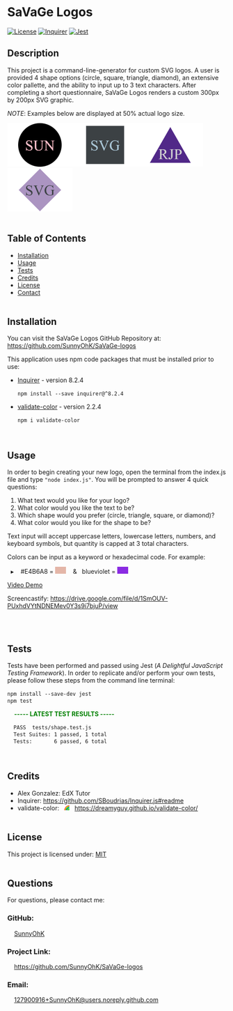 # SaVaGe Logos

[![License](https://img.shields.io/badge/License-MIT-yellow.svg)](https://choosealicense.com/licenses/mit) [![Inquirer](https://img.shields.io/badge/Inquirer-v8.2.4-red.svg)](https://github.com/SBoudrias/Inquirer.js#readme) [![Jest](https://img.shields.io/badge/Tests-Jest-green.svg)](https://jestjs.io/)

## Description
This project is a command-line-generator for custom SVG logos. A user is provided 4 shape options (circle, square, triangle, diamond), an extensive color pallette, and the ability to input up to 3 text characters. After completing a short questionnaire, SaVaGe Logos renders a custom 300px by 200px SVG graphic. 

<i>NOTE</i>: Examples below are displayed at 50% actual logo size.

<img src="examples/logoCir.png" width="150" height="100"/><img src="examples/logoSqu.png" width="150" height="100"/><img src="examples/logoTri.png" width="150" height="100"/><img src="examples/logoDia.png" width="150" height="100"/>
<br><br>

## Table of Contents

- [Installation](#installation)
- [Usage](#usage)
- [Tests](#tests)
- [Credits](#credits)
- [License](#license)
- [Contact](#contact)
<br><br>

## Installation

You can visit the SaVaGe Logos GitHub Repository at: https://github.com/SunnyOhK/SaVaGe-logos

This application uses npm code packages that must be installed prior to use:
- [Inquirer](https://github.com/SBoudrias/Inquirer.js#readme) - version 8.2.4

      npm install --save inquirer@^8.2.4
      
- [validate-color](https://github.com/dreamyguy/validate-color/blob/master/README.md) - version 2.2.4

      npm i validate-color
<br>

## Usage 
In order to begin creating your new logo, open the terminal from the index.js file and type `"node index.js"`. You will be prompted to answer 4 quick questions:
  1. What text would you like for your logo?
  2. What color would you like the text to be?
  3. Which shape would you prefer (circle, triangle, square, or diamond)?
  4. What color would you like for the shape to be?

Text input will accept uppercase letters, lowercase letters, numbers, and keyboard symbols, but quantity is capped at 3 total characters. 

Colors can be input as a keyword or hexadecimal code. For example:

&nbsp;&nbsp;▸&nbsp;&nbsp;&nbsp; #E4B6A8 = <img src="images/e4b6a8-color-block.png" width="25" height="16"/> &nbsp;&nbsp;&nbsp;&&nbsp;&nbsp;&nbsp;blueviolet = <img src="images/blueviolet-color-block.png" width="25" height="16"/>

[Video Demo](images/SaVaGe-Logo.mp4)

Screencastify: https://drive.google.com/file/d/1SmOUV-PUxhdVYtNDNEMev0Y3s9i7bjuP/view

<br><br>

## Tests

Tests have been performed and passed using Jest (<i>A Delightful JavaScript Testing Framework</i>). In order to replicate and/or perform your own tests, please follow these steps from the command line terminal:
    
    npm install --save-dev jest
    npm test
&nbsp;&nbsp;&nbsp;&nbsp;<span style="color:green"><b>----- LATEST TEST RESULTS -----</b></span>

      PASS  tests/shape.test.js
      Test Suites: 1 passed, 1 total
      Tests:       6 passed, 6 total
<br>

## Credits

- Alex Gonzalez: EdX Tutor 
- Inquirer: https://github.com/SBoudrias/Inquirer.js#readme
- validate-color: &nbsp;&nbsp;<img src="images/validate-color-logo.png" alt="validate-color" width="12" height="12"/>&nbsp;&nbsp; https://dreamyguy.github.io/validate-color/
<br><br>

## License
This project is licensed under: [MIT](https://choosealicense.com/licenses/mit/)
<br><br>

## Questions

For questions, please contact me:

### GitHub: 
  &nbsp;&nbsp;&nbsp; [SunnyOhK](https://github.com/SunnyOhK)

### Project Link: 
  &nbsp;&nbsp;&nbsp; https://github.com/SunnyOhK/SaVaGe-logos
### Email: 
  &nbsp;&nbsp;&nbsp; 127900916+SunnyOhK@users.noreply.github.com
